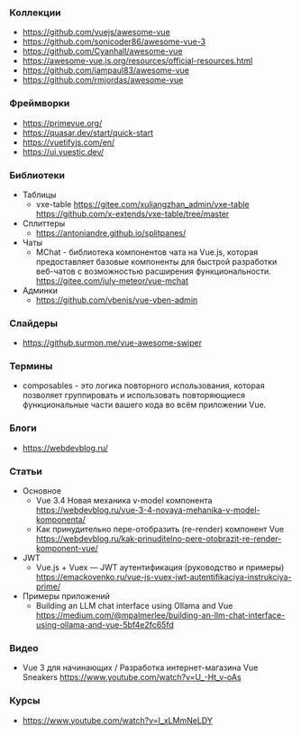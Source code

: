 
### Коллекции

- https://github.com/vuejs/awesome-vue
- https://github.com/sonicoder86/awesome-vue-3
- https://github.com/Cyanhall/awesome-vue
- https://awesome-vue.js.org/resources/official-resources.html
- https://github.com/iampaul83/awesome-vue
- https://github.com/rmjordas/awesome-vue

### Фреймворки

- https://primevue.org/
- https://quasar.dev/start/quick-start
- https://vuetifyjs.com/en/
- https://ui.vuestic.dev/

### Библиотеки

- Таблицы
    - vxe-table https://gitee.com/xuliangzhan_admin/vxe-table https://github.com/x-extends/vxe-table/tree/master
- Сплиттеры
    - https://antoniandre.github.io/splitpanes/
- Чаты
    - MChat - библиотека компонентов чата на Vue.js, которая предоставляет базовые компоненты для быстрой разработки веб-чатов с возможностью расширения функциональности. https://gitee.com/july-meteor/vue-mchat
- Админки
    - https://github.com/vbenjs/vue-vben-admin

### Слайдеры

- https://github.surmon.me/vue-awesome-swiper

### Термины

- composables - это логика повторного использования, которая позволяет группировать и использовать повторяющиеся функциональные части вашего кода во всём приложении Vue.

### Блоги

- https://webdevblog.ru/

### Статьи

- Основное
    - Vue 3.4 Новая механика v-model компонента https://webdevblog.ru/vue-3-4-novaya-mehanika-v-model-komponenta/
    - Как принудительно пере-отобразить (re-render) компонент Vue https://webdevblog.ru/kak-prinuditelno-pere-otobrazit-re-render-komponent-vue/
- JWT
    - Vue.js + Vuex — JWT аутентификация (руководство и примеры) https://emackovenko.ru/vue-js-vuex-jwt-autentifikaciya-instrukciya-prime/
- Примеры приложений
    - Building an LLM chat interface using Ollama and Vue https://medium.com/@mpalmerlee/building-an-llm-chat-interface-using-ollama-and-vue-5bf4e2fc65fd

### Видео

- Vue 3 для начинающих / Разработка интернет-магазина Vue Sneakers https://www.youtube.com/watch?v=U_-Ht_v-oAs

### Курсы

- https://www.youtube.com/watch?v=I_xLMmNeLDY
